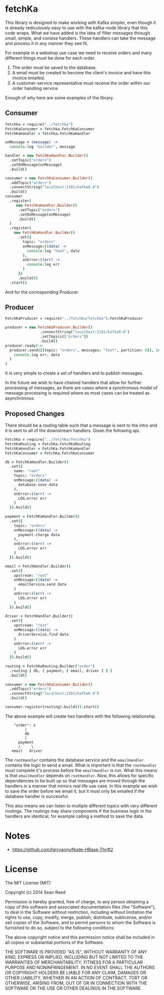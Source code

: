 fetchKa
=======

This library is designed to make working with Kafka simpler, even though it is already rediculously easy to use with
the kafka-node library that this code wraps. What we have added is the idea of filter messages through small, simple,
and consise handlers. These handlers can take the message and process it in any manner they see fit. 

For example in a webshop use case we need to receive orders and many different things must be done for each order.

1. The order must be saved to the database.
2. A email must be created to become the client's invoice and have this invoice emailed.
3. A customer-service representative must receive the order within our order handling service.

Enough of why here are some examples of the library.

Consumer
--------

```coffeescript
fetchka = require("../fetchka")
FetchKaConsumer = fetchka.FetchKaConsumer
FetchKaHandler = fetchka.FetchKaHandler

onMessage = (message) ->
  console.log "builder", message

handler = new FetchKaHandler.Builder()
  .setTopic("orders")
  .setOnMessage(onMessage)
  .build()

consumer = new FetchKaConsumer.Builder()
  .addTopic("orders")
  .connectString("localhost:2181/kafka0.8")
  .build()
consumer
  .register(
     new FetchKaHandler.Builder()
      .setTopic("orders")
      .setOnMessage(onMessage)
      .build()
  )
  .register(
    new FetchKaHandler.Builder()
      .set({
        topic: "orders"
        onMessage:((data) ->
          console.log "hash", data
        ),
        onError:((err) ->
          console.log err
        )
      })
      .build())
  .start()
```

And for the corrosponding Producer.

Producer
--------
```coffeescript
FetchKaProducer = require("../fetchKa/fetchka").FetchKaProducer

producer = new FetchKaProducer.Builder()
                .connectString("localhost:2181/kafka0.8")
                .setTopics(["orders"])
                .build()
producer.ready(->
  producer.send([{topic: "orders", messages: "test", partition: 0}], (err, data) ->
    console.log err, data
  )
)
```

It is very simple to create a set of handlers and to publish messages.

In the future we wish to have chained handlers that allow for further processing of messages, as there are cases where a synchronous model of message processing is required where as most cases can be treated as asynchronous.

Proposed Changes
----------------

There should be a routing table such that a message is sent to the intro and it is sent to all of the downstream handlers.
Given the following api.

```coffeescript
FetchKa = require("../fetchKa/fetchKa")
FetchKaRouting = FetchKa.FetchKaRouting
FetchKaHandler = FetchKa.FetchKaHandler
FetchKaConsumer = FetchKa.FetchKaConsumer

db = FetchKaHandler.Builder()
  .set({
    name: "root"
    topic: "orders"
    onMessage:((data) ->
      database.save data
    ),
    onError:((err) ->
      LOG.error err
    )
  }).build()
  
payment = FetchKaHandler.Builder()
  .set({
    topic: "orders"
    onMessage:((data) ->
      payment.charge data
    ),
    onError:((err) ->
      LOG.error err
    )
  }).build()

email = FetchHandler.Builder()
  .set({
    upstream: "root"
    onMessage:((data) ->
      emailService.send data
    )
    onError:((err) ->
      LOG.error err
    )
  }).build()
  
driver = FetchHandler.Builder()
  .set({
    upstream: "root"
    onMessage:((data) ->
      driverService.find data
    )
    onError:((err) ->
      LOG.error err
    )
  }).build()
  
routing = FetchKaRouting.Builder("order")
  .routing [ db, [ payment, [ email, driver ] ] ]
  .build()
  
consumer = new FetchKaConsumer.Builder()
  .addTopic("orders")
  .connectString("localhost:2181/kafka0.8")
  .build()

consumer.register(routing).build()).start()
```
The above example will create two handlers with the following relationship.

```
    "order": ε
         |
         db
         |
      payment
      /     \
   email   driver
```

The `rootHandler` contains the database service and the `emailHandler` contains the logic to send a email. What is important is that the `rootHandler` must complete it's process before the `emailHandler` is run. What this means is that `emailHandler` depends on `rootHandler`. Now, this allows for specific dependencies to be built up so that messages are moved through the handlers in a manner that mimics real life use case. In this example we wish to save the order before we email it, but it must only be emailed if the database handler is successful.

This also means we can listen to multiple different topics with very different routings. The routings may share components if the business logic in the handlers are identical, for example calling a method to save the data.

Notes
=====

* https://github.com/lgrcyanny/Node-HBase-Thrift2

License
=======

The MIT License (MIT)

Copyright (c) 2014 Sean Reed

Permission is hereby granted, free of charge, to any person obtaining a copy
of this software and associated documentation files (the "Software"), to deal
in the Software without restriction, including without limitation the rights
to use, copy, modify, merge, publish, distribute, sublicense, and/or sell
copies of the Software, and to permit persons to whom the Software is
furnished to do so, subject to the following conditions:

The above copyright notice and this permission notice shall be included in
all copies or substantial portions of the Software.

THE SOFTWARE IS PROVIDED "AS IS", WITHOUT WARRANTY OF ANY KIND, EXPRESS OR
IMPLIED, INCLUDING BUT NOT LIMITED TO THE WARRANTIES OF MERCHANTABILITY,
FITNESS FOR A PARTICULAR PURPOSE AND NONINFRINGEMENT. IN NO EVENT SHALL THE
AUTHORS OR COPYRIGHT HOLDERS BE LIABLE FOR ANY CLAIM, DAMAGES OR OTHER
LIABILITY, WHETHER IN AN ACTION OF CONTRACT, TORT OR OTHERWISE, ARISING FROM,
OUT OF OR IN CONNECTION WITH THE SOFTWARE OR THE USE OR OTHER DEALINGS IN
THE SOFTWARE.
